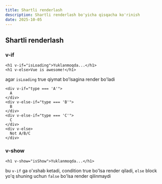 ```yaml
---
title: Shartli renderlash
description: Shartli renderlash bo'yicha qisqacha ko'rinish
date: 2025-10-05
---
```


## Shartli renderlash

<div class="my-md-content">

<h3 class="my-section-tag">v-if</h3>

```vue
<h1 v-if="isLoading">Yuklanmoqda...</h1>
<h1 v-else>Vue is awesome!</h1>
```

agar `isLoading` true qiymat bo'lsagina render bo'ladi

```vue
<div v-if="type === 'A'">
  A
</div>
<div v-else-if="type === 'B'">
  B
</div>
<div v-else-if="type === 'C'">
  C
</div>
<div v-else>
  Not A/B/C
</div>
```

<h3 class="my-section-tag">v-show</h3>

```vue
<h1 v-show="isShow">Yuklanmoqda...</h1>
```

bu `v-if` ga o'xshab ketadi, condition true bo'lsa render qiladi, `else` block yo'q shuning uchun `false` bo'lsa render
qilinmaydi

</div>

